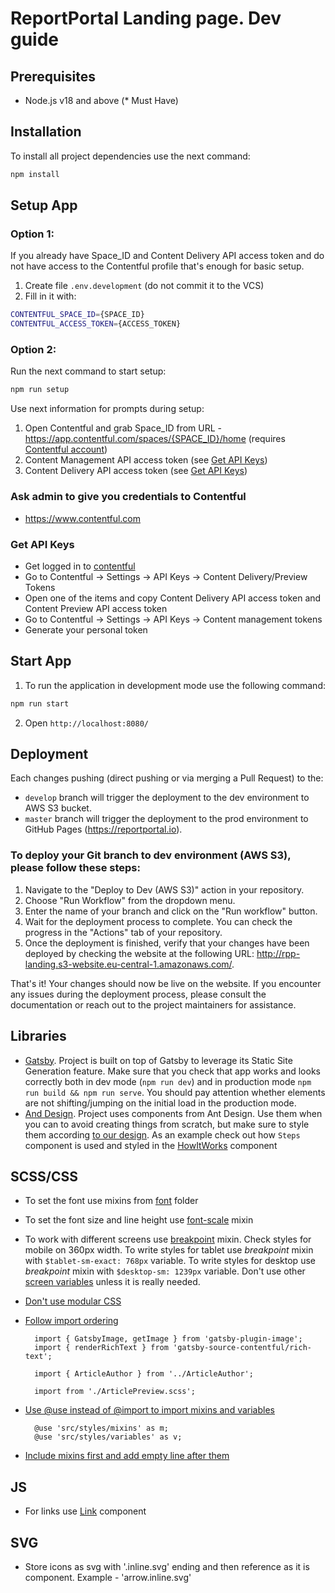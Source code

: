 # ReportPortal Landing page. Dev guide

## Prerequisites

- Node.js v18 and above (\* Must Have)

## Installation

To install all project dependencies use the next command:

```bash
npm install
```

## Setup App

### Option 1:

If you already have Space_ID and Content Delivery API access token and do not have access to the Contentful profile that's enough for basic setup.

1. Create file `.env.development` (do not commit it to the VCS)
2. Fill in it with:

```bash
CONTENTFUL_SPACE_ID={SPACE_ID}
CONTENTFUL_ACCESS_TOKEN={ACCESS_TOKEN}
```

### Option 2:

Run the next command to start setup:

```bash
npm run setup
```

Use next information for prompts during setup:

1. Open Contentful and grab Space_ID from URL - https://app.contentful.com/spaces/{SPACE_ID}/home (requires [Contentful account](#ask-admin-to-give-you-credentials-to-contentful))
2. Content Management API access token (see [Get API Keys](#get-api-keys))
3. Content Delivery API access token (see [Get API Keys](#get-api-keys))

### Ask admin to give you credentials to Contentful

- https://www.contentful.com

### Get API Keys

- Get logged in to [contentful](https://www.contentful.com)
- Go to Contentful -> Settings -> API Keys -> Content Delivery/Preview Tokens
- Open one of the items and copy Content Delivery API access token and Content Preview API access token
- Go to Contentful -> Settings -> API Keys -> Content management tokens
- Generate your personal token

## Start App

1. To run the application in development mode use the following command:

```bash
npm run start
```

2. Open `http://localhost:8080/`

## Deployment

Each changes pushing (direct pushing or via merging a Pull Request) to the:

- `develop` branch will trigger the deployment to the dev environment to AWS S3 bucket.
- `master` branch will trigger the deployment to the prod environment to GitHub Pages (https://reportportal.io).

### To deploy your Git branch to dev environment (AWS S3), please follow these steps:

1. Navigate to the "Deploy to Dev (AWS S3)" action in your repository.
2. Choose "Run Workflow" from the dropdown menu.
3. Enter the name of your branch and click on the "Run workflow" button.
4. Wait for the deployment process to complete. You can check the progress in the "Actions" tab of your repository.
5. Once the deployment is finished, verify that your changes have been deployed by checking the website at the following URL: http://rpp-landing.s3-website.eu-central-1.amazonaws.com/.

That's it! Your changes should now be live on the website. If you encounter any issues during the deployment process, please consult the documentation or reach out to the project maintainers for assistance.

## Libraries

- [Gatsby](https://www.gatsbyjs.com/). Project is built on top of Gatsby to leverage its Static Site Generation feature. Make sure that you check that app works and looks correctly both in dev mode (`npm run dev`) and in production mode `npm run build && npm run serve`. You should pay attention whether elements are not shifting/jumping on the initial load in the production mode.
- [And Design](https://ant.design/components/overview/). Project uses components from Ant Design. Use them when you can to avoid creating things from scratch, but make sure to style them according [to our design](https://www.figma.com/file/JDa2JNX88qMJbdWeFpBfNz/%F0%9F%8C%90-RP-Landing-2.0). As an example check out how `Steps` component is used and styled in the [HowItWorks](./src/containers/LandingPage/HowItWorks) component

## SCSS/CSS

- To set the font use mixins from [font](./src/styles/mixins/font.scss) folder
- To set the font size and line height use [font-scale](./src/styles/mixins/font-scale.scss) mixin
- To work with different screens use [breakpoint](./src/styles/mixins/breakpoint.scss) mixin. Check styles for mobile on 360px width. To write styles for tablet use _breakpoint_ mixin with `$tablet-sm-exact: 768px` variable. To write styles for desktop use _breakpoint_ mixin with `$desktop-sm: 1239px` variable. Don't use other [screen variables](./src/styles/variables/screen.scss) unless it is really needed.
- [Don't use modular CSS](https://github.com/reportportal/reportportal.github.io/pull/380#discussion_r1298267799)
- [Follow import ordering](https://github.com/reportportal/reportportal.github.io/pull/380#discussion_r1298270084)

  ```
    import { GatsbyImage, getImage } from 'gatsby-plugin-image';
    import { renderRichText } from 'gatsby-source-contentful/rich-text';

    import { ArticleAuthor } from '../ArticleAuthor';

    import from './ArticlePreview.scss';
  ```

- [Use @use instead of @import to import mixins and variables](https://github.com/reportportal/reportportal.github.io/pull/377#discussion_r1295708603)
  ```
    @use 'src/styles/mixins' as m;
    @use 'src/styles/variables' as v;
  ```
- [Include mixins first and add empty line after them](https://github.com/reportportal/reportportal.github.io/pull/377#discussion_r1295710195)

## JS

- For links use [Link](src/components/Link) component

## SVG

- Store icons as svg with '.inline.svg' ending and then reference as it is component. Example - 'arrow.inline.svg'

